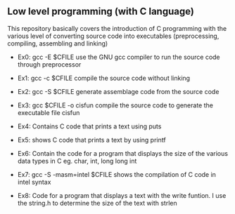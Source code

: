 ## Low level programming (with C language)
This repository basically covers the introduction of C programming with the various level of converting source code into executables (preprocessing, compiling, assembling and linking)

* Ex0: gcc -E $CFILE  use the GNU gcc compiler to run the source code through preprocessor 

* Ex1: gcc -c $CFILE  compile the source code without linking 

* Ex2: gcc -S $CFILE  generate assemblage code from the source code 

* Ex3: gcc $CFILE -o cisfun  compile the source code to generate the executable file cisfun

* Ex4: Contains C code that prints a text using puts 

* Ex5: shows C code that prints a text by using printf 

* Ex6: Contain the code for a program that displays the size of the various data types in C eg. char, int, long long int

* Ex7: gcc -S -masm=intel $CFILE  shows the compilation of C code in intel syntax 

* Ex8: Code for a program that displays a text with the write funtion. I use the string.h to determine the size of the text with strlen 
